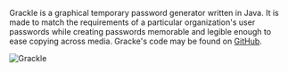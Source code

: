 Grackle is a graphical temporary password generator written in Java. It is made
to match the requirements of a particular organization's user passwords while
creating passwords memorable and legible enough to ease copying across media.
Gracke's code may be found on [GitHub](https://github.com/theodinspire/grackle).

![Grackle](img/work/grackle/screen01.png)

